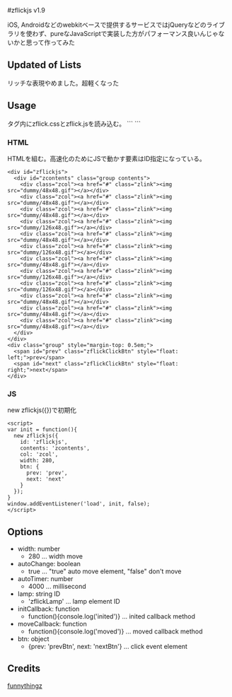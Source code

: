 #zflickjs v1.9

iOS, Androidなどのwebkitベースで提供するサービスではjQueryなどのライブラリを使わず、pureなJavaScriptで実装した方がパフォーマンス良いんじゃないかと思って作ってみた

## Updated of Lists
リッチな表現やめました。超軽くなった

## Usage
<head>タグ内にzflick.cssとzflick.jsを読み込む。
```
<link rel="stylesheet" href="zflick.css">
<script type="text/javascript" src="zflick.js"></script>
```


### HTML
HTMLを組む。高速化のためにJSで動かす要素はID指定になっている。

```
<div id="zflickjs">
  <div id="zcontents" class="group contents">
    <div class="zcol"><a href="#" class="zlink"><img src="dummy/48x48.gif"></a></div>
    <div class="zcol"><a href="#" class="zlink"><img src="dummy/48x48.gif"></a></div>
    <div class="zcol"><a href="#" class="zlink"><img src="dummy/48x48.gif"></a></div>
    <div class="zcol"><a href="#" class="zlink"><img src="dummy/126x48.gif"></a></div>
    <div class="zcol"><a href="#" class="zlink"><img src="dummy/48x48.gif"></a></div>
    <div class="zcol"><a href="#" class="zlink"><img src="dummy/126x48.gif"></a></div>
    <div class="zcol"><a href="#" class="zlink"><img src="dummy/48x48.gif"></a></div>
    <div class="zcol"><a href="#" class="zlink"><img src="dummy/126x48.gif"></a></div>
    <div class="zcol"><a href="#" class="zlink"><img src="dummy/126x48.gif"></a></div>
    <div class="zcol"><a href="#" class="zlink"><img src="dummy/48x48.gif"></a></div>
    <div class="zcol"><a href="#" class="zlink"><img src="dummy/48x48.gif"></a></div>
    <div class="zcol"><a href="#" class="zlink"><img src="dummy/48x48.gif"></a></div>
  </div>
</div>
<div class="group" style="margin-top: 0.5em;">
  <span id="prev" class="zflickClickBtn" style="float: left;">prev</span>
  <span id="next" class="zflickClickBtn" style="float: right;">next</span>
</div>
```

### JS
new zflickjs({})で初期化
```
<script>
var init = function(){
  new zflickjs({
    id: 'zflickjs',
    contents: 'zcontents',
    col: 'zcol',
    width: 280,
    btn: {
      prev: 'prev',
      next: 'next'
    }
  });
}
window.addEventListener('load', init, false);
</script>
```

## Options

* width: number
    * 280 ... width move
* autoChange: boolean
    * true ... "true" auto move element, "false" don't move
* autoTimer: number
    * 4000 ... millisecond
* lamp: string ID
    * 'zflickLamp' ... lamp element ID
* initCallback: function
    * function(){console.log('inited')} ... inited callback method
* moveCallback: function
    * function(){console.log('moved')} ... moved callback method
* btn: object
    * {prev: 'prevBtn', next: 'nextBtn'} ... click event element


## Credits
<a href="http://www.funnythingz.com">funnythingz</a>
